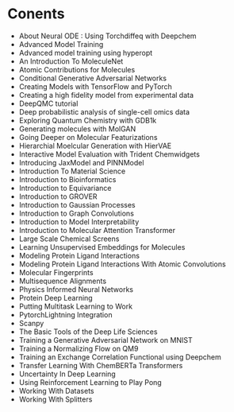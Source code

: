 # Conents
- About Neural ODE : Using Torchdiffeq with Deepchem
- Advanced Model Training
- Advanced model training using hyperopt
- An Introduction To MoleculeNet
- Atomic Contributions for Molecules
- Conditional Generative Adversarial Networks
- Creating Models with TensorFlow and PyTorch
- Creating a high fidelity model from experimental data
- DeepQMC tutorial
- Deep probabilistic analysis of single-cell omics data
- Exploring Quantum Chemistry with GDB1k
- Generating molecules with MolGAN
- Going Deeper on Molecular Featurizations
- Hierarchial Moelcular Generation with HierVAE
- Interactive Model Evaluation with Trident Chemwidgets
- Introducing JaxModel and PINNModel
- Introduction To Material Science
- Introduction to Bioinformatics
- Introduction to Equivariance
- Introduction to GROVER
- Introduction to Gaussian Processes
- Introduction to Graph Convolutions
- Introduction to Model Interpretability
- Introduction to Molecular Attention Transformer
- Large Scale Chemical Screens
- Learning Unsupervised Embeddings for Molecules
- Modeling Protein Ligand Interactions
- Modeling Protein Ligand Interactions With Atomic Convolutions
- Molecular Fingerprints
- Multisequence Alignments
- Physics Informed Neural Networks
- Protein Deep Learning
- Putting Multitask Learning to Work
- PytorchLightning Integration
- Scanpy
- The Basic Tools of the Deep Life Sciences
- Training a Generative Adversarial Network on MNIST
- Training a Normalizing Flow on QM9
- Training an Exchange Correlation Functional using Deepchem
- Transfer Learning With ChemBERTa Transformers
- Uncertainty In Deep Learning
- Using Reinforcement Learning to Play Pong
- Working With Datasets
- Working With Splitters
